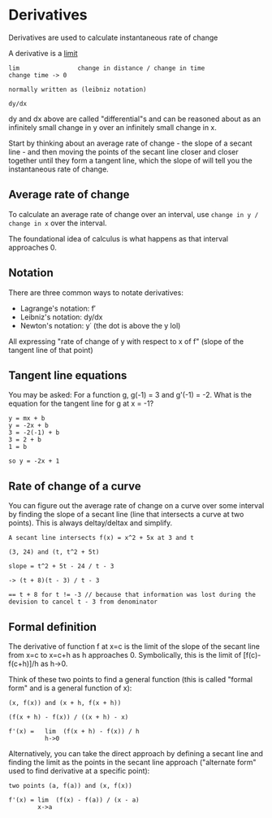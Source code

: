 # Derivatives

Derivatives are used to calculate instantaneous rate of change

A derivative is a [limit](./limits.md)

```
lim                change in distance / change in time
change time -> 0

normally written as (leibniz notation)

dy/dx
```

dy and dx above are called "differential"s and can be reasoned about as an infinitely small change in y over
an infinitely small change in x.

Start by thinking about an average rate of change - the slope of a secant line - and then moving the points of the secant line closer and
closer together until they form a tangent line, which the slope of will tell you the instantaneous rate of change.

## Average rate of change

To calculate an average rate of change over an interval, use `change in y / change in x` over the interval.

The foundational idea of calculus is what happens as that interval approaches 0.

## Notation

There are three common ways to notate derivatives:

- Lagrange's notation: f′
- Leibniz's notation: dy/dx
- Newton's notation: y˙ (the dot is above the y lol)

All expressing "rate of change of y with respect to x of f" (slope of the tangent line of that point)

## Tangent line equations

You may be asked: For a function g, g(-1) = 3 and g'(-1) = -2. What is the equation for the
tangent line for g at x = -1?

```
y = mx + b
y = -2x + b
3 = -2(-1) + b
3 = 2 + b
1 = b

so y = -2x + 1
```

## Rate of change of a curve

You can figure out the average rate of change on a curve over some interval by finding the slope of a secant line
(line that intersects a curve at two points). This is always deltay/deltax and simplify.

```
A secant line intersects f(x) = x^2 + 5x at 3 and t

(3, 24) and (t, t^2 + 5t)

slope = t^2 + 5t - 24 / t - 3

-> (t + 8)(t - 3) / t - 3

== t + 8 for t != -3 // because that information was lost during the devision to cancel t - 3 from denominator
```

## Formal definition

The derivative of function f at x=c is the limit of the slope of the secant line
from x=c to x=c+h as h approaches 0. Symbolically, this is the limit of [f(c)-f(c+h)]/h as h→0.

Think of these two points to find a general function (this is called "formal form" and is a general function of x):

```
(x, f(x)) and (x + h, f(x + h))

(f(x + h) - f(x)) / ((x + h) - x)

f'(x) =   lim  (f(x + h) - f(x)) / h
          h->0
```

Alternatively, you can take the direct approach by defining a secant line and finding the limit as the
points in the secant line approach ("alternate form" used to find derivative at a specific point):

```
two points (a, f(a)) and (x, f(x))

f'(x) = lim  (f(x) - f(a)) / (x - a)
        x->a
```
